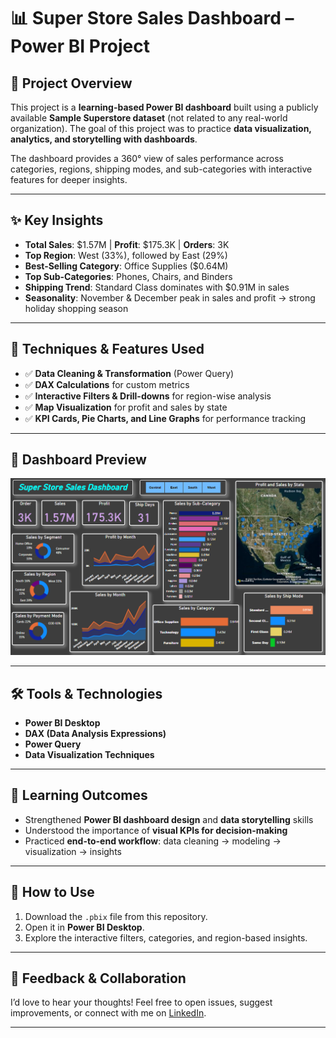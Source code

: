 # 📊 Super Store Sales Dashboard – Power BI Project

## 🚀 Project Overview

This project is a **learning-based Power BI dashboard** built using a publicly available **Sample Superstore dataset** (not related to any real-world organization). The goal of this project was to practice **data visualization, analytics, and storytelling with dashboards**.

The dashboard provides a 360° view of sales performance across categories, regions, shipping modes, and sub-categories with interactive features for deeper insights.

---

## ✨ Key Insights

* **Total Sales**: \$1.57M | **Profit**: \$175.3K | **Orders**: 3K
* **Top Region**: West (33%), followed by East (29%)
* **Best-Selling Category**: Office Supplies (\$0.64M)
* **Top Sub-Categories**: Phones, Chairs, and Binders
* **Shipping Trend**: Standard Class dominates with \$0.91M in sales
* **Seasonality**: November & December peak in sales and profit → strong holiday shopping season

---

## 🔧 Techniques & Features Used

* ✅ **Data Cleaning & Transformation** (Power Query)
* ✅ **DAX Calculations** for custom metrics
* ✅ **Interactive Filters & Drill-downs** for region-wise analysis
* ✅ **Map Visualization** for profit and sales by state
* ✅ **KPI Cards, Pie Charts, and Line Graphs** for performance tracking

---

## 📸 Dashboard Preview

![Dashboard Preview](dashboard.png)

---

## 🛠 Tools & Technologies

* **Power BI Desktop**
* **DAX (Data Analysis Expressions)**
* **Power Query**
* **Data Visualization Techniques**

---

## 🎯 Learning Outcomes

* Strengthened **Power BI dashboard design** and **data storytelling** skills
* Understood the importance of **visual KPIs for decision-making**
* Practiced **end-to-end workflow**: data cleaning → modeling → visualization → insights

---

## 📌 How to Use

1. Download the `.pbix` file from this repository.
2. Open it in **Power BI Desktop**.
3. Explore the interactive filters, categories, and region-based insights.

---

## 🤝 Feedback & Collaboration

I’d love to hear your thoughts! Feel free to open issues, suggest improvements, or connect with me on [LinkedIn](your-linkedin-url).

---